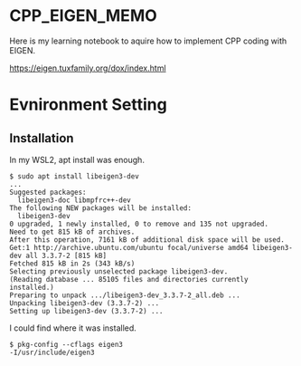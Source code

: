 # CPP_EIGEN_MEMO

Here is my learning notebook to aquire how to implement CPP coding with EIGEN.

https://eigen.tuxfamily.org/dox/index.html


# Evnironment Setting

## Installation

In my WSL2, apt install was enough.

```
$ sudo apt install libeigen3-dev
...
Suggested packages:
  libeigen3-doc libmpfrc++-dev
The following NEW packages will be installed:
  libeigen3-dev
0 upgraded, 1 newly installed, 0 to remove and 135 not upgraded.
Need to get 815 kB of archives.
After this operation, 7161 kB of additional disk space will be used.
Get:1 http://archive.ubuntu.com/ubuntu focal/universe amd64 libeigen3-dev all 3.3.7-2 [815 kB]
Fetched 815 kB in 2s (343 kB/s)
Selecting previously unselected package libeigen3-dev.
(Reading database ... 85105 files and directories currently installed.)
Preparing to unpack .../libeigen3-dev_3.3.7-2_all.deb ...
Unpacking libeigen3-dev (3.3.7-2) ...
Setting up libeigen3-dev (3.3.7-2) ...
```

I could find where it was installed.

```
$ pkg-config --cflags eigen3
-I/usr/include/eigen3
```

